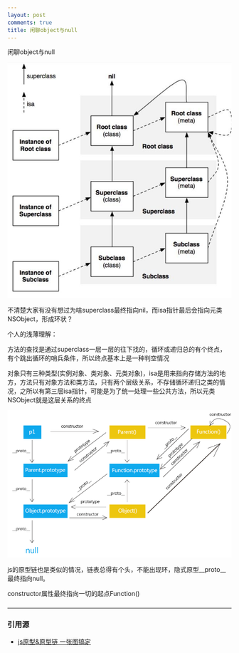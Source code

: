 ```yaml
---
layout: post
comments: true
title: 闲聊object与null
---
```


闲聊object与null

![_config.yml](/images/isa.jpg)

不清楚大家有没有想过为啥superclass最终指向nil，而isa指针最后会指向元类NSObject，形成环状？

个人的浅薄理解：

方法的查找是通过superclass一层一层的往下找的，循环或递归总的有个终点，有个跳出循环的哨兵条件，所以终点基本上是一种判空情况

对象只有三种类型(实例对象、类对象、元类对象)，isa是用来指向存储方法的地方，方法只有对象方法和类方法，只有两个层级关系，不存储循环递归之类的情况，之所以有第三层isa指针，可能是为了统一处理一些公共方法，所以元类NSObject就是这层关系的终点

![_config.yml](/images/prototype.png)

js的原型链也是类似的情况，链表总得有个头，不能出现环，隐式原型__proto__最终指向null。

constructor属性最终指向一切的起点Function()

### 


***
### 引用源
+ [js原型&原型链 一张图搞定](https://blog.csdn.net/weixin_42397257/article/details/87833592)
 

